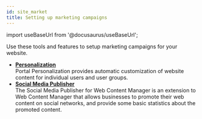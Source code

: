 ```yaml
---
id: site_market
title: Setting up marketing campaigns
---
```

import useBaseUrl from '@docusaurus/useBaseUrl';



Use these tools and features to setup marketing campaigns for your website.

-   **[Personalization](../pzn/pzn_overview.md)**  
Portal Personalization provides automatic customization of website content for individual users and user groups.
-   **[Social Media Publisher](../wcm/wcm_sm.md)**  
The Social Media Publisher for Web Content Manager is an extension to Web Content Manager that allows businesses to promote their web content on social networks, and provide some basic statistics about the promoted content.

